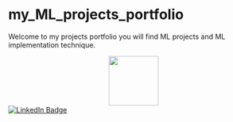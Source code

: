 # my_ML_projects_portfolio
Welcome to my projects portfolio you will find ML projects and ML implementation technique.
<div id="header" align="center">
  <img src="https://media.giphy.com/media/M9gbBd9nbDrOTu1Mqx/giphy.gif" width="100"/>
</div>

<div id="badges">
  <a href="your-linkedin-URL">
    <img src="https://www.linkedin.com/in/junaid-badshah-15912895-ju?utm_source=share&utm_campaign=share_via&utm_content=profile&utm_medium=android_app/LinkedIn-blue?style=for-the-badge&logo=linkedin&logoColor=white" alt="LinkedIn Badge"/>
</div>
